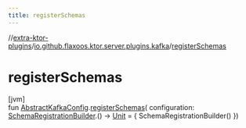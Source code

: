 ```yaml
---
title: registerSchemas
---
```


//[extra-ktor-plugins](../../index.md)/[io.github.flaxoos.ktor.server.plugins.kafka](index.md)/[registerSchemas](register-schemas.md)

# registerSchemas

[jvm]\
fun [AbstractKafkaConfig](-abstract-kafka-config/index.md).[registerSchemas](register-schemas.md)(
configuration: [SchemaRegistrationBuilder](-schema-registration-builder/index.md).()
-&gt; [Unit](https://kotlinlang.org/api/latest/jvm/stdlib/kotlin/-unit/index.md) = { SchemaRegistrationBuilder() })




